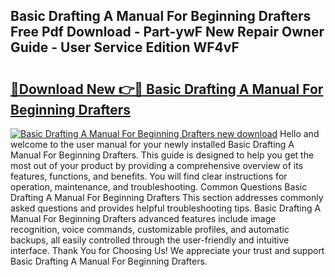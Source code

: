 ## Basic Drafting A Manual For Beginning Drafters Free Pdf Download - Part-ywF New Repair Owner Guide - User Service Edition WF4vF

# <h2><a href="http://bc41055.oget.top/?id=Basic+Drafting+A+Manual+For+Beginning+Drafters">🔗Download New 👉🔴 Basic Drafting A Manual For Beginning Drafters</a></h2>

[![Basic Drafting A Manual For Beginning Drafters new download](https://i.imgur.com/5g1atiW.png)](http://bc41055.oget.top/?id=Basic+Drafting+A+Manual+For+Beginning+Drafters)
Hello and welcome to the user manual for your newly installed Basic Drafting A Manual For Beginning Drafters. This guide is designed to help you get the most out of your product by providing a comprehensive overview of its features, functions, and benefits. You will find clear instructions for operation, maintenance, and troubleshooting. Common Questions Basic Drafting A Manual For Beginning Drafters This section addresses commonly asked questions and provides helpful troubleshooting tips. Basic Drafting A Manual For Beginning Drafters advanced features include image recognition, voice commands, customizable profiles, and automatic backups, all easily controlled through the user-friendly and intuitive interface. Thank You for Choosing Us! We appreciate your trust and support Basic Drafting A Manual For Beginning Drafters.
